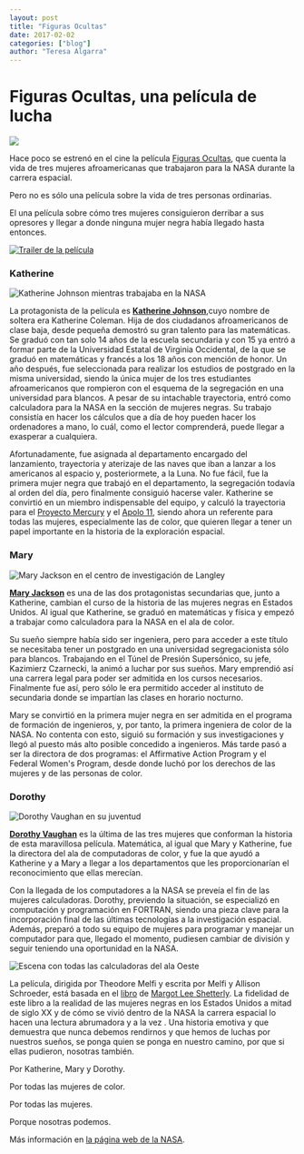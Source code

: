 ```yaml
---
layout: post
title: "Figuras Ocultas"
date: 2017-02-02
categories: ["blog"]
author: "Teresa Algarra"
---
```


# Figuras Ocultas, una película de lucha

![](http://es.web.img3.acsta.net/pictures/16/08/16/15/28/363696.jpg)

Hace poco se estrenó en el cine la película [Figuras Ocultas](https://es.wikipedia.org/wiki/Hidden_Figures), que cuenta la vida de tres mujeres afroamericanas que trabajaron para la NASA durante la carrera espacial.

Pero no es sólo una película sobre la vida de tres personas ordinarias.

El una película sobre cómo tres mujeres consiguieron derribar a sus opresores y llegar a donde ninguna mujer negra había llegado hasta entonces.

[![Trailer de la película](https://i.ytimg.com/vi/5wfrDhgUMGI/hqdefault.jpg?custom=true&w=336&h=188&stc=true&jpg444=true&jpgq=90&sp=68&sigh=HCAE5i5pQFj_0DByZD9FpXAaLE8)](https://www.youtube.com/watch?v=06TDLCrr6oU)

### Katherine


![Katherine Johnson mientras trabajaba en la NASA](https://www.nasa.gov/sites/default/files/thumbnails/image/johnsonk.jpg)

La protagonista de la película es [**Katherine Johnson**](https://es.wikipedia.org/wiki/Katherine_Johnson),cuyo nombre de soltera era Katherine Coleman. Hija de dos ciudadanos afroamericanos de clase baja, desde pequeña demostró su gran talento para las matemáticas. Se graduó con tan solo 14 años de la escuela secundaria y con 15 ya entró a formar parte de la Universidad Estatal de Virginia Occidental, de la que se graduó en matemáticas y francés a los 18 años con mención de honor. Un año después, fue seleccionada para realizar los estudios de postgrado en la misma universidad, siendo la única mujer de los tres estudiantes afroamericanos que rompieron con el esquema de la segregación en una universidad para blancos. A pesar de su intachable trayectoria, entró como calculadora para la NASA en la sección de mujeres negras. Su trabajo consistía en hacer los cálculos que a día de hoy pueden hacer los ordenadores a mano, lo cuál, como el lector comprenderá, puede llegar a exasperar a cualquiera.

Afortunadamente, fue asignada al departamento encargado del lanzamiento, trayectoria y aterizaje de las naves que iban a lanzar a los americanos al espacio y, posteriormete, a la Luna. No fue fácil, fue la primera mujer negra que trabajó en el departamento, la segregación todavía al orden del día, pero finalmente consiguió hacerse valer. Katherine se convirtió en un miembro indispensable del equipo, y calculó la trayectoria para el [Proyecto Mercury](https://es.wikipedia.org/wiki/Proyecto_Mercury) y el [Apolo 11](https://es.wikipedia.org/wiki/Apolo_11), siendo ahora un referente para todas las mujeres, especialmente las de color, que quieren llegar a tener un papel importante en la historia de la exploración espacial.

### Mary

![Mary Jackson en el centro de investigación de Langley](https://www.nasa.gov/sites/default/files/thumbnails/image/lrc-1977-b701_p-04106_0.jpg)

[**Mary Jackson**](https://es.wikipedia.org/wiki/Mary_Jackson_(ingeniera)) es una de las dos protagonistas secundarias que, junto a Katherine, cambian el curso de la historia de las mujeres negras en Estados Unidos. Al igual que Katherine, se graduó en matemáticas y física y empezó a trabajar como calculadora para la NASA en el ala de color.

Su sueño siempre había sido ser ingeniera, pero para acceder a este título se necesitaba tener un postgrado en una universidad segregacionista sólo para blancos. Trabajando en el Túnel de Presión Supersónico, su jefe, Kazimierz Czarnecki, la animó a luchar por sus sueños. Mary emprendió así una carrera legal para poder ser admitida en los cursos necesarios. Finalmente fue así, pero sólo le era permitido acceder al instituto de secundaria donde se impartían las clases en horario nocturno.

Mary se convirtió en la primera mujer negra en ser admitida en el programa de formación de ingenieros, y, por tanto, la primera ingeniera de color de la NASA. No contenta con esto, siguió su formación y sus investigaciones y llegó al puesto más alto posible concedido a ingenieros. Más tarde pasó a ser la directora de dos programas: el Affirmative Action Program y el Federal Women's Program, desde donde luchó por los derechos de las mujeres y de las personas de color.

### Dorothy

![Dorothy Vaughan en su juventud](http://thehumancomputerproject.com/files/content/women/dorothy-vaughan_0.jpg)

[**Dorothy Vaughan**](https://es.wikipedia.org/wiki/Dorothy_Vaughan) es la última de las tres mujeres que conforman la historia de esta maravillosa película. Matemática, al igual que Mary y Katherine, fue la directora del ala de computadoras de color, y fue la que ayudó a Katherine y a Mary a llegar a los departamentos que les proporcionarían el reconocimiento que ellas merecían.

Con la llegada de los computadores a la NASA se preveía el fin de las mujeres calculadoras. Dorothy, previendo la situación, se especializó en computación y programación en FORTRAN, siendo una pieza clave para la incorporación final de las últimas tecnologías a la investigación espacial. Además, preparó a todo su equipo de mujeres para programar y manejar un computador para que, llegado el momento, pudiesen cambiar de división y seguir teniendo una oportunidad en la NASA.

![Escena con todas las calculadoras del ala Oeste](https://static1.squarespace.com/static/57851319893fc03407e46466/t/57a8820f5016e1838cdc8fb6/1470661433450/Hidden+FIgures+West+Computers+In+Office.jpg?format=1500w)

La película, dirigida por Theodore Melfi y escrita por Melfi y Allison Schroeder, está basada en el [libro](https://www.amazon.com/Hidden-Figures-American-Untold-Mathematicians/dp/006236359X) de [Margot Lee Shetterly](http://margotleeshetterly.com/). La fidelidad de este libro a la realidad de las mujeres negras en los Estados Unidos a mitad de siglo XX y de cómo se vivió dentro de la NASA la carrera espacial lo hacen una lectura abrumadora y a la vez . Una historia emotiva y que demuestra que nunca debemos rendirnos y que hemos de luchas por nuestros sueños, se ponga quien se ponga en nuestro camino, por que si ellas pudieron, nosotras también.

Por Katherine, Mary y Dorothy.

Por todas las mujeres de color.

Por todas las mujeres.

Porque nosotras podemos.

Más información en [la página web de la NASA](https://www.nasa.gov/modernfigures).

